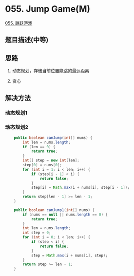 # 055. Jump Game(M)
[055. 跳跃游戏](https://leetcode-cn.com/problems/jump-game/)


## 题目描述(中等)


## 思路

1. 动态规划，存储当前位置能跳的最远距离

2. 贪心

## 解决方法


### 动态规划1



### 动态规划2

```java
    public boolean canJump(int[] nums) {
        int len = nums.length;
        if (len == 0) {
            return true;
        }
        int[] step = new int[len];
        step[0] = nums[0];
        for (int i = 1; i < len; i++) {
            if (step[i - 1] < i) {
                return false;
            }
            step[i] = Math.max(i + nums[i], step[i - 1]);
        }
        return step[len - 1] >= len - 1;
    }
```




```java
    public boolean canJump1(int[] nums) {
        if (nums == null || nums.length == 0) {
            return true;
        }
        int len = nums.length;
        int step = 0;
        for (int i = 0; i < len; i++) {
            if (step < i) {
                return false;
            }
            step = Math.max(i + nums[i], step);
        }
        return step >= len - 1;
    }
```